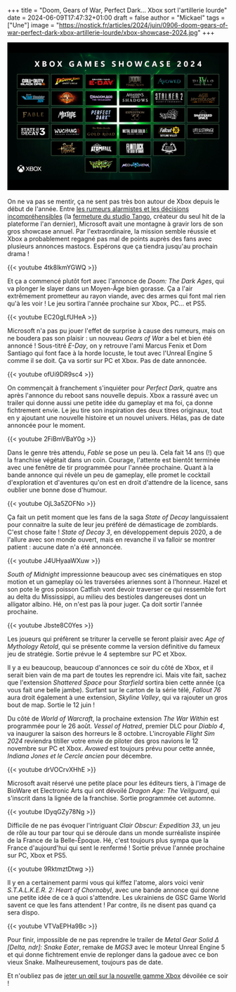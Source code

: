 +++
title = "Doom, Gears of War, Perfect Dark… Xbox sort l'artillerie lourde"
date = 2024-06-09T17:47:32+01:00
draft = false
author = "Mickael"
tags = ["Une"]
image = "https://nostick.fr/articles/2024/juin/0906-doom-gears-of-war-perfect-dark-xbox-artillerie-lourde/xbox-showcase-2024.jpg"
+++

![Les annonces de Xbox durant le showcase](xbox-showcase-2024.jpg "Ça sent le backlog qui va s'alourdir.")

On ne va pas se mentir, ça ne sent pas très bon autour de Xbox depuis le début de l'année. Entre [les rumeurs alarmistes et les décisions incompréhensibles](https://nostick.fr/articles/2024/mai/1505-bonjour-tristesse-chez-xbox/) (la [fermeture du studio Tango](https://nostick.fr/articles/2024/mai/0705-fin-de-partie-pour-arkane-austin-et-tango-gameworks/), créateur du seul hit de la plateforme l'an dernier), Microsoft avait une montagne à gravir lors de son gros showcase annuel. Par l'extraordinaire, la mission semble réussie et Xbox a probablement regagné pas mal de points auprès des fans avec plusieurs annonces mastocs. Espérons que ça tiendra jusqu'au prochain drama !

{{< youtube 4tk8lkmYGWQ >}} 

Et ça a commencé plutôt fort avec l'annonce de *Doom: The Dark Ages*, qui va plonger le slayer dans un Moyen-Âge bien gorasse. Ça a l'air extrêmement prometteur au rayon viande, avec des armes qui font mal rien qu'à les voir ! Le jeu sortira l'année prochaine sur Xbox, PC… et PS5.

{{< youtube EC20gLfUHeA >}} 

Microsoft n'a pas pu jouer l'effet de surprise à cause des rumeurs, mais on ne boudera pas son plaisir : un nouveau *Gears of War* a bel et bien été annoncé ! Sous-titré *E-Day*, on y retrouve l'ami Marcus Fenix et Dom Santiago qui font face à la horde locuste, le tout avec l'Unreal Engine 5 comme il se doit. Ça va sortir sur PC et Xbox. Pas de date annoncée.

{{< youtube ofUi9DR9sc4 >}} 

On commençait à franchement s'inquiéter pour *Perfect Dark*, quatre ans après l'annonce du reboot sans nouvelle depuis. Xbox a rassuré avec un trailer qui donne aussi une petite idée du gameplay et ma foi, ça donne fichtrement envie. Le jeu tire son inspiration des deux titres originaux, tout en y ajoutant une nouvelle histoire et un nouvel univers. Hélas, pas de date annoncée pour le moment.

{{< youtube 2FiBmVBaY0g >}} 

Dans le genre très attendu, *Fable* se pose un peu là. Cela fait 14 ans (!) que la franchise végétait dans un coin. Courage, l'attente est bientôt terminée avec une fenêtre de tir programmée pour l'année prochaine. Quant à la bande annonce qui révèle un peu de gameplay, elle promet le cocktail d'exploration et d'aventures qu'on est en droit d'attendre de la licence, sans oublier une bonne dose d'humour.

{{< youtube OjL3a5ZOFNo >}} 

Ça fait un petit moment que les fans de la saga *State of Decay* languissaient pour connaitre la suite de leur jeu préféré de démasticage de zomblards. C'est chose faite ! *State of Decay 3*, en développement depuis 2020, a de l'allure avec son monde ouvert, mais en revanche il va falloir se montrer patient : aucune date n'a été annoncée.

{{< youtube J4UHyaaWXuw >}} 

*South of Midnight* impressionne beaucoup avec ses cinématiques en stop motion et un gameplay où les traversées ariennes sont à l'honneur. Hazel et son pote le gros poisson Catfish vont devoir traverser ce qui ressemble fort au delta du Mississippi, au milieu des bestioles dangereuses dont un alligator albino. Hé, on n'est pas là pour juger. Ça doit sortir l'année prochaine.

{{< youtube Jbste8C0Yes >}} 

Les joueurs qui préfèrent se triturer la cervelle se feront plaisir avec *Age of Mythology Retold*, qui se présente comme la version définitive du fameux jeu de stratégie. Sortie prévue le 4 septembre sur PC et Xbox.

Il y a eu beaucoup, beaucoup d'annonces ce soir du côté de Xbox, et il serait bien vain de ma part de toutes les reprendre ici. Mais vite fait, sachez que l'extension *Shattered Space* pour *Starfield* sortira bien cette année (ça vous fait une belle jambe). Surfant sur le carton de la série télé, *Fallout 76* aura droit également à une extension, *Skyline Valley*, qui va rajouter un gros bout de map. Sortie le 12 juin !

Du côté de *World of Warcraft*, la prochaine extension *The War Within* est programmée pour le 26 août. *Vessel of Hatred*, premier DLC pour *Diablo 4*, va inaugurer la saison des horreurs le 8 octobre. L'incroyable *Flight Sim 2024* reviendra titiller votre envie de piloter des gros navions le 12 novembre sur PC et Xbox. *Avowed* est toujours prévu pour cette année, *Indiana Jones et le Cercle ancien* pour décembre.

{{< youtube drVOCrvXHhE >}} 

Microsoft avait réservé une petite place pour les éditeurs tiers, à l'image de BioWare et Electronic Arts qui ont dévoilé *Dragon Age: The Veilguard*, qui s'inscrit dans la lignée de la franchise. Sortie programmée cet automne.

{{< youtube IDyqGZy78Ng >}} 

Difficile de ne pas évoquer l'intriguant *Clair Obscur: Expedition 33*, un jeu de rôle au tour par tour qui se déroule dans un monde surréaliste inspirée de la France de la Belle-Époque. Hé, c'est toujours plus sympa que la France d'aujourd'hui qui sent le renfermé ! Sortie prévue l'année prochaine sur PC, Xbox et PS5.

{{< youtube 9RktmztDtwg >}} 

Il y en a certainement parmi vous qui kiffez l'atome, alors voici venir *S.T.A.L.K.E.R. 2: Heart of Chornobyl*, avec une bande annonce qui donne une petite idée de ce à quoi s'attendre. Les ukrainiens de GSC Game World savent ce que les fans attendent ! Par contre, ils ne disent pas quand ça sera dispo.

{{< youtube VTVaEPHa9Bc >}} 

Pour finir, impossible de ne pas reprendre le trailer de *Metal Gear Solid Δ [Delta, ndr]: Snake Eater*, remake de *MGS3* avec le moteur Unreal Engine 5 et qui donne fichtrement envie de replonger dans la gadoue avec ce bon vieux Snake. Malheureusement, toujours pas de date.

Et n'oubliez pas de [jeter un œil sur la nouvelle gamme Xbox](https://nostick.fr/articles/2024/juin/0906-microsoft-revoit-sa-gamme-xbox/) dévoilée ce soir !